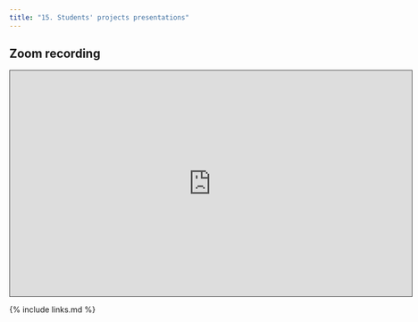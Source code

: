 ```yaml
---
title: "15. Students' projects presentations"
---
```


## Zoom recording

<iframe src="https://ub.hosted.panopto.com/Panopto/Pages/Embed.aspx?id=5e77fee5-259e-4ea6-a2cf-aeda0108d65c
&autoplay=false&offerviewer=true&showtitle=true&showbrand=true&captions=false&interactivity=all" height="405" width="720" 
style="border: 1px solid #464646;" allowfullscreen allow="autoplay"></iframe>


{% include links.md %}

